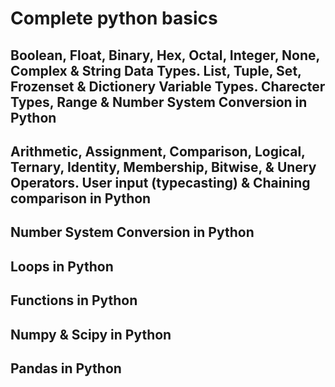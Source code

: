 # Complete python basics
## Boolean, Float, Binary, Hex, Octal, Integer, None, Complex & String Data Types. List, Tuple, Set, Frozenset & Dictionery Variable Types. Charecter Types, Range & Number System Conversion in Python
## Arithmetic, Assignment, Comparison, Logical, Ternary, Identity, Membership, Bitwise, & Unery Operators. User input (typecasting) & Chaining comparison in Python
## Number System Conversion in Python
## Loops in Python
## Functions in Python
## Numpy & Scipy in Python
## Pandas in Python
